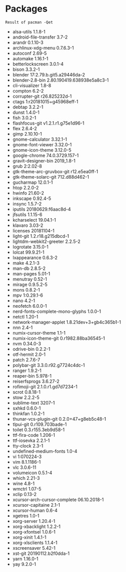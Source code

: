 # Packages
`Result of pacman -Qet`

- alsa-utils 1.1.8-1
- android-file-transfer 3.7-2
- arandr 0.1.10-3
- archlinux-xdg-menu 0.7.6.3-1
- autoconf 2.69-5
- automake 1.16.1-1
- betterlockscreen 3.0.1-4
- bison 3.3.2-1
- blender 17:2.79.b.git5.a29446da-2
- blender-2.8-bin 2.80.190419.638938e5a8c3-1
- cli-visualizer 1.8-8
- compton 6.2-2
- corrupter-git r26.825232d-1
- ctags 1:r20181015+g45968eff-1
- debtap 3.2.2-1
- dunst 1.4.0-1
- fish 3.0.2-1
- flashfocus-git v1.2.1.r1.g75e1d96-1
- flex 2.6.4-2
- gimp 2.10.10-1
- gnome-calculator 3.32.1-1
- gnome-font-viewer 3.32.0-1
- gnome-icon-theme 3.12.0-5
- google-chrome 74.0.3729.157-1
- gravit-designer-bin 2019_1.8-1
- grub 2:2.02-8
- gtk-theme-arc-gruvbox-git r12.e5ea0ff-1
- gtk-theme-solarc-git 712.d88d462-1
- gucharmap 12.0.1-1
- htop 2.2.0-2
- hwinfo 21.60-2
- inkscape 0.92.4-5
- insync 1.5.7-2
- iputils 20180629.f6aac8d-4
- jfsutils 1.1.15-6
- kcharselect 19.04.1-1
- klavaro 3.03-2
- licenses 20181104-1
- light-git 1.2.r18.g215dbcd-1
- lightdm-webkit2-greeter 2.2.5-2
- logrotate 3.15.0-1
- lolcat 99.9.21-1
- lxappearance 0.6.3-2
- make 4.2.1-3
- man-db 2.8.5-2
- man-pages 5.01-1
- menutray 0.52-1
- mirage 0.9.5.2-5
- mons 0.8.2-1
- mpv 1:0.29.1-6
- nano 4.2-1
- neofetch 6.0.0-1
- nerd-fonts-complete-mono-glyphs 1.0.0-1
- netctl 1.20-1
- network-manager-applet 1.8.21dev+3+gb4c365b1-1
- nnn 2.4-1
- numix-cursor-theme 1.1-1
- numix-icon-theme-git 0.r1982.88ba36545-1
- nvm 0.34.0-3
- odrive-bin 0.2.2-1
- otf-hermit 2.0-1
- patch 2.7.6-7
- polybar-git 3.3.0.r92.g7724c4dc-1
- ranger 1.9.2-1
- reaper-bin 5.978-1
- reiserfsprogs 3.6.27-2
- rofimoji-git 2.1.0.r1.gd7d7234-1
- scrot 0.8.18-1
- stow 2.2.2-5
- sublime-text 3207-1
- sxhkd 0.6.0-1
- thinkfan 1.0.2-1
- thunar-vcs-plugin-git 0.2.0+47+g8eb5c48-1
- tlpui-git 0.r109.703bade-1
- toilet 0.3.r155.3eb9d58-1
- ttf-fira-code 1.206-1
- ttf-iosevka 2.2.1-1
- tty-clock 2.3-1
- undefined-medium-fonts 1.0-4
- vi 1:070224-3
- vim 8.1.1186-1
- vlc 3.0.6-11
- volumeicon 0.5.1-4
- which 2.21-3
- wine 4.8-1
- wmctrl 1.07-5
- xclip 0.13-2
- xcursor-arch-cursor-complete 06.10.2018-1
- xcursor-capitaine 2.1-1
- xcursor-human 0.6-4
- xgetres 1.0-1
- xorg-server 1.20.4-1
- xorg-xbacklight 1.2.2-1
- xorg-xfontsel 1.0.6-1
- xorg-xinit 1.4.1-1
- xorg-xlsclients 1.1.4-1
- xscreensaver 5.42-1
- xst-git 20190112.b2f0dda-1
- yarn 1.16.0-1
- yay 9.2.0-1
